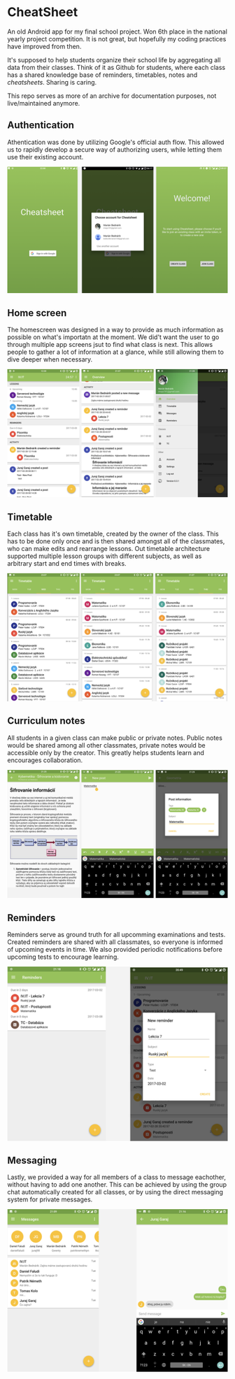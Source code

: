 # CheatSheet
An old Android app for my final school project. Won 6th place in the national yearly project competition. It is not great, but hopefully my coding practices have improved from then.

It's supposed to help students organize their school life by aggregating all data from their classes. Think of it as Github for students, where each class has a shared knowledge base of reminders, timetables, notes and _cheatsheets_. Sharing is caring.

This repo serves as more of an archive for documentation purposes, not live/maintained anymore.

## Authentication

Athentication was done by utilizing Google's official auth flow. This allowed us to rapidly develop a secure way of authorizing users, while letting them use their existing account.

![Athorization flow](auth.png)

## Home screen

The homescreen was designed in a way to provide as much information as possible on what's importatn at the moment. We did't want the user to go through multiple app screens jsut to find what class is next. This allows people to gather a lot of information at a glance, while still allowing them to dive deeper when necessary.

![Overview screen](main_screen.png)

## Timetable

Each class has it's own timetable, created by the owner of the class. This has to be done only once and is then shared amongst all of the classmates, who can make edits and rearrange lessons. Out timetable architecture supported multiple lesson groups with different subjects, as well as arbitrary start and end times with breaks.

![Timetable screen](timetable.png)

## Curriculum notes

All students in a given class can make public or private notes. Public notes would be shared among all other classmates, private notes would be accessible only by the creator. This greatly helps students learn and encourages collaboration.

![Notes](post_editing.png)

## Reminders

Reminders serve as ground truth for all upcomming examinations and tests. Created reminders are shared with all classmates, so everyone is informed of upcoming events in time. We also provided periodic notifications before upcoming tests to encourage learning.

![Reminders](reminders.png)

## Messaging

Lastly, we provided a way for all members of a class to message eachother, without having to add one another. This can be achieved by using the group chat automatically created for all classes, or by using the direct messaging system for private messages.

![Messaging](messaging.png)
